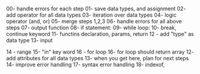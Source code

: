 00- handle errors for each step
01- save data types, and assignment
02- add operator for all data types
03- iteration over data types
04- logic operator (and, or)
05- merge steps 1,2,3
06- handle errors for all above steps
07- output function
08- if statement:
09- while loop:
10- break, continue keyword
11- functins declaration, params, return
12 - add "type" as data type
13- input

14 - range
15- "in" key word 
16 - for loop
16- for loop should return array
12- add attributes for all data types
13- when you get here, plan for next steps
14- improve error handling
17- syntax error handling
18- indexof, 